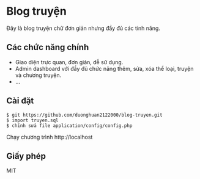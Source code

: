 ﻿# Blog truyện
Đây là blog truyện chữ đơn giản nhưng đầy đủ các tính năng.
## Các chức năng chính

 - Giao diện trực quan, đơn giản, dễ sử dụng.
 - Admin dashboard với đầy đủ chức năng thêm, sửa, xóa thể loại, truyện và chương truyện.
 - ...
## Cài đặt

    $ git https://github.com/duonghuan2122000/blog-truyen.git
    $ import truyen.sql
    $ chỉnh sửa file application/config/config.php
   Chạy chương trình http://localhost
   ## Giấy phép
   MIT

